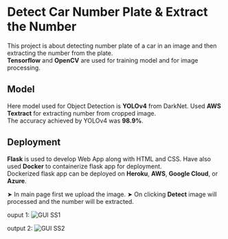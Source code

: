 # Detect Car Number Plate & Extract the Number

This project is about detecting number plate of a car in an image and then extracting the number from the plate. <br>
**Tensorflow** and **OpenCV** are used for training model and for image processing.

## Model

Here model used for Object Detection is **YOLOv4** from DarkNet. Used **AWS Textract** for extracting number from cropped image. <br>
The accuracy achieved by YOLOv4 was **98.9%**.

## Deployment

**Flask** is used to develop Web App along with HTML and CSS. Have also used **Docker** to containerize flask app for deployment. <br>
Dockerized flask app can be deployed on **Heroku**, **AWS**, **Google Cloud**, or **Azure**.

➤ In main page first we upload the image.
➤ On clicking **Detect** image will processed and the number will be extracted.

ouput 1:
![GUI SS1](https://github.com/user-attachments/assets/8386c019-8965-44e3-ae92-2e16874e239a)


output 2:
![GUI SS2](https://github.com/user-attachments/assets/02e868fb-e5ba-4bed-b487-29f750be6524)


